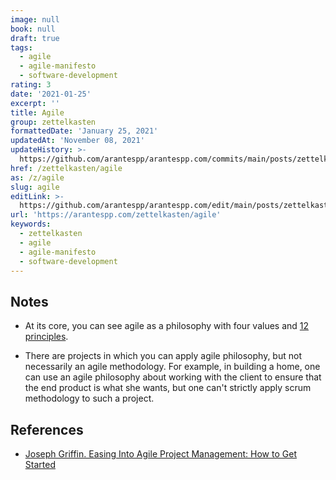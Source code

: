 ```yaml
---
image: null
book: null
draft: true
tags:
  - agile
  - agile-manifesto
  - software-development
rating: 3
date: '2021-01-25'
excerpt: ''
title: Agile
group: zettelkasten
formattedDate: 'January 25, 2021'
updatedAt: 'November 08, 2021'
updateHistory: >-
  https://github.com/arantespp/arantespp.com/commits/main/posts/zettelkasten/agile.md
href: /zettelkasten/agile
as: /z/agile
slug: agile
editLink: >-
  https://github.com/arantespp/arantespp.com/edit/main/posts/zettelkasten/agile.md
url: 'https://arantespp.com/zettelkasten/agile'
keywords:
  - zettelkasten
  - agile
  - agile-manifesto
  - software-development
---
```


## Notes

- At its core, you can see agile as a philosophy with four values and [12 principles](/zettel/twelve-principles-of-agile-software).

- There are projects in which you can apply agile philosophy, but not necessarily an agile methodology. For example, in building a home, one can use an agile philosophy about working with the client to ensure that the end product is what she wants, but one can't strictly apply scrum methodology to such a project.

## References

- [Joseph Griffin. Easing Into Agile Project Management: How to Get Started](https://www.northeastern.edu/graduate/blog/agile-project-management/)
